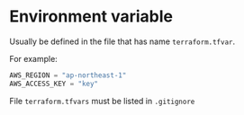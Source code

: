 # Environment variable

Usually be defined in the file that has name `terraform.tfvar`.

For example:

```tf
AWS_REGION = "ap-northeast-1"
AWS_ACCESS_KEY = "key"
```

File `terraform.tfvars` must be listed in `.gitignore`
